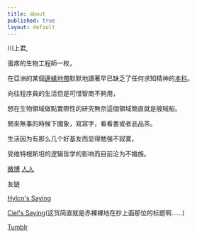 ```yaml
--- 
title: about
published: true
layout: default
---
```


川上君, 

蛋疼的生物工程師一枚，

在亞洲的某個[邊緣地帶](http://www.ntu.edu.sg)默默地讀著早已缺乏了任何求知精神的[本科](http://www.scbe.ntu.edu.sg)。

向往程序員的生活但是可惜智商不夠用，

想在生物領域做點實際性的研究無奈這個領域簡直就是艘賊船。

閒來無事的時候下國象，寫寫字，看看書或者品品茶。

生活因为有那么几个好基友而显得勉强不寂寞，

受维特根斯坦的逻辑哲学的影响而目前沦为不婚族。

[微博](http://weibo.com/u/2329688014)  [人人](http://www.renren.com/333023376/profile)

友链

[Hylcn's Saying](http://hylcn.me)

[Ciel's Saying](http://ciel.im)(这货简直就是赤裸裸地在抄上面那位的标题啊……)

[Tumblr](http://blog.oculus.im)
